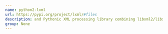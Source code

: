 ```yaml
---
name: python2-lxml
url: https://pypi.org/project/lxml/#files
description: and Pythonic XML processing library combining libxml2/libxslt with the ElementTree API. URL : https://pypi.org/project/lxml/#files Groups : None
group: None
---
```

